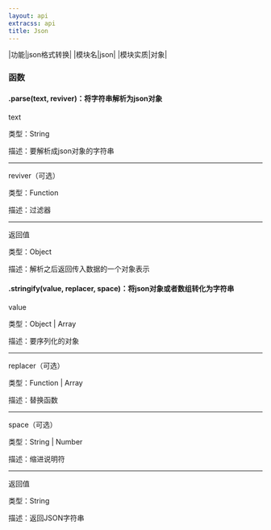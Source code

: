 ```yaml
---
layout: api
extracss: api
title: Json
---
```


|功能|json格式转换|
|模块名|json|
|模块实质|对象|

### 函数

<div class="function" markdown="1">

#### .parse(text, reviver)：将字符串解析为json对象

<div class="detail" markdown="1">

text

类型：String

描述：要解析成json对象的字符串

------------------------------

reviver（可选）

类型：Function

描述：过滤器

------------------------------

返回值

类型：Object

描述：解析之后返回传入数据的一个对象表示

</div>

</div>

<div class="function" markdown="1">

#### .stringify(value, replacer, space)：将json对象或者数组转化为字符串

<div class="detail" markdown="1">

value

类型：Object \| Array

描述：要序列化的对象

------------------------------

replacer（可选）

类型：Function \| Array

描述：替换函数

------------------------------

space（可选）

类型：String \| Number

描述：缩进说明符

------------------------------

返回值

类型：String

描述：返回JSON字符串

</div>

</div>